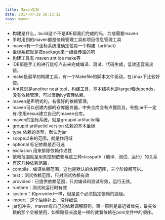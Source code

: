 ```yaml
---
title: Maven实战
date: 2017-07-29 16:13:32
tags: maven
---
```

* 构建是什么，build这个不是IDE帮我们完成的吗，为啥需要maven
* 平时用到的maven都是依赖管理工具和项目信息管理工具
* maven有一个坐标系统准确定位每一个构建（artifact）
* 坐标系统就是按package来一级级传递的吧
* 构建工具有 maven ant ide make等
* IDE都是手工的进行鼠标点击来完成编译、测试、代码生成，低效还容易出错。
* make是最早的构建工具，有一个Makefile的脚本文件驱动，在Linux下比较好使。
* Ant意思是another neat tool，构建工具，基本结构也是target和depends，没有依赖管理，可以借助Ivy管理依赖。
* maven是声明式的，有很好的依赖管理。
* maven可以创建内部的仓库服务器，中央仓库会有点慢而且，有些jar不一定有.使用nexus建立自己的maven仓库。
* maven的坐标系统，就是groupid artifactid等
* groupid artifactid version 依赖的基本坐标
* type 依赖的类型，默认为jar
* scope以来的范围，就是作用域
* optional 标记依赖是否可选
* exclusion 用来排除依赖传递性
* 依赖范围就是用来控制依赖与这三种classpath（编译、测试、运行）的关系
* <scope> </scope>有这几种依赖范围，
* compile：编译依赖范围，这也是默认的依赖范围，三个阶段都可以。
* test：测试依赖范围，只对测试依赖有效
* provided：已提供依赖范围，只对编译和测试有效，运行无效。
* runtime：测试和运行时有效
* system：和provided一样，但是这个必须指定依赖的路径。
* import：这个后续补上，没详细说
* jar包冲突，maven有自己的依赖调解原则，第一原则是最近者优先，最先依赖的那个会被使用，如果路径长度是一样的就看依赖在pom文件中的顺序。
